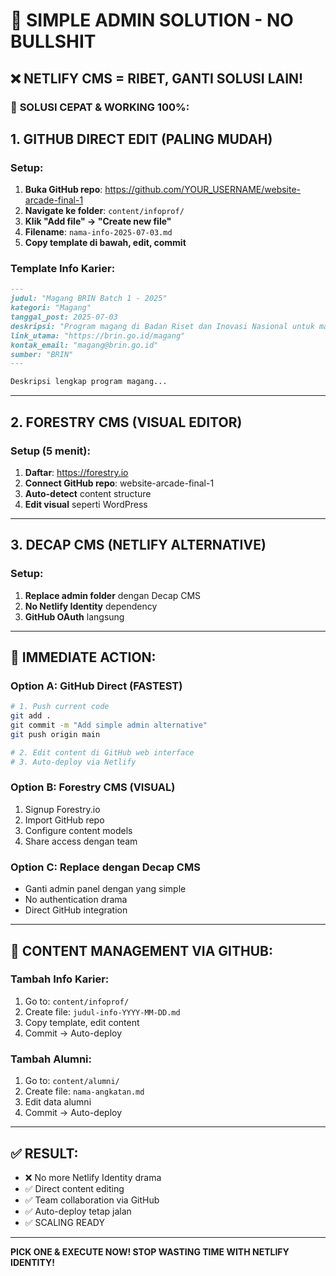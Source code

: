 # 🚀 SIMPLE ADMIN SOLUTION - NO BULLSHIT

## ❌ NETLIFY CMS = RIBET, GANTI SOLUSI LAIN!

### 🎯 **SOLUSI CEPAT & WORKING 100%:**

## **1. GITHUB DIRECT EDIT (PALING MUDAH)**

### Setup:
1. **Buka GitHub repo**: https://github.com/YOUR_USERNAME/website-arcade-final-1
2. **Navigate ke folder**: `content/infoprof/` 
3. **Klik "Add file" → "Create new file"**
4. **Filename**: `nama-info-2025-07-03.md`
5. **Copy template di bawah, edit, commit**

### Template Info Karier:
```markdown
---
judul: "Magang BRIN Batch 1 - 2025"
kategori: "Magang"
tanggal_post: 2025-07-03
deskripsi: "Program magang di Badan Riset dan Inovasi Nasional untuk mahasiswa semester 6-8"
link_utama: "https://brin.go.id/magang"
kontak_email: "magang@brin.go.id"
sumber: "BRIN"
---

Deskripsi lengkap program magang...
```

---

## **2. FORESTRY CMS (VISUAL EDITOR)**

### Setup (5 menit):
1. **Daftar**: https://forestry.io
2. **Connect GitHub repo**: website-arcade-final-1
3. **Auto-detect** content structure
4. **Edit visual** seperti WordPress

---

## **3. DECAP CMS (NETLIFY ALTERNATIVE)**

### Setup:
1. **Replace admin folder** dengan Decap CMS
2. **No Netlify Identity** dependency
3. **GitHub OAuth** langsung

---

## 🚀 **IMMEDIATE ACTION:**

### **Option A: GitHub Direct (FASTEST)**
```bash
# 1. Push current code
git add .
git commit -m "Add simple admin alternative"
git push origin main

# 2. Edit content di GitHub web interface
# 3. Auto-deploy via Netlify
```

### **Option B: Forestry CMS (VISUAL)**
1. Signup Forestry.io
2. Import GitHub repo
3. Configure content models
4. Share access dengan team

### **Option C: Replace dengan Decap CMS**
- Ganti admin panel dengan yang simple
- No authentication drama
- Direct GitHub integration

---

## 📁 **CONTENT MANAGEMENT VIA GITHUB:**

### **Tambah Info Karier:**
1. Go to: `content/infoprof/`
2. Create file: `judul-info-YYYY-MM-DD.md`
3. Copy template, edit content
4. Commit → Auto-deploy

### **Tambah Alumni:**
1. Go to: `content/alumni/`
2. Create file: `nama-angkatan.md`
3. Edit data alumni
4. Commit → Auto-deploy

---

## ✅ **RESULT:**
- ❌ No more Netlify Identity drama
- ✅ Direct content editing
- ✅ Team collaboration via GitHub
- ✅ Auto-deploy tetap jalan
- ✅ SCALING READY

---

**PICK ONE & EXECUTE NOW! STOP WASTING TIME WITH NETLIFY IDENTITY!**
